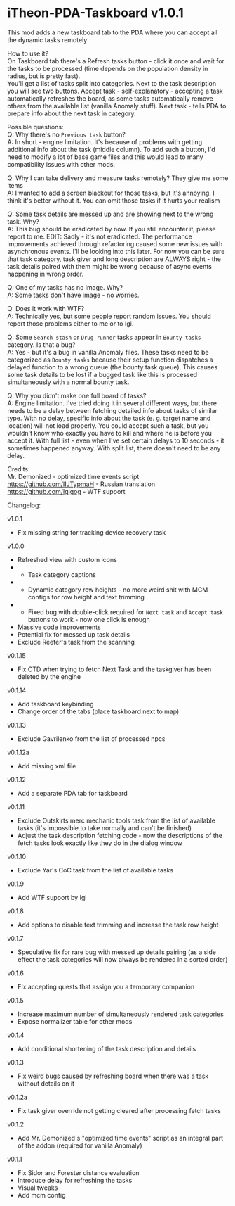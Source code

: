 # iTheon-PDA-Taskboard v1.0.1

This mod adds a new taskboard tab to the PDA where you can accept all the dynamic tasks remotely

How to use it? <br>
On Taskboard tab there's a Refresh tasks button - click it once and wait for the tasks to be processed (time depends on the population density in radius, but is pretty fast). <br>
You'll get a list of tasks split into categories. Next to the task description you will see two buttons. Accept task - self-explanatory - accepting a task automatically refreshes the board, as some tasks automatically remove others from the available list (vanilla Anomaly stuff). Next task - tells PDA to prepare info about the next task in category.


Possible questions: <br>
Q: Why there's no `Previous task` button? <br>
A: In short - engine limitation. It's because of problems with getting additional info about the task (middle column). To add such a button, I'd need to modify a lot of base game files and this would lead to many compatibility issues with other mods.

Q: Why I can take delivery and measure tasks remotely? They give me some items <br>
A: I wanted to add a screen blackout for those tasks, but it's annoying. I think it's better without it. You can omit those tasks if it hurts your realism

Q: Some task details are messed up and are showing next to the wrong task. Why? <br>
A: This bug should be eradicated by now. If you still encounter it, please report to me. EDIT: Sadly - it's not eradicated. The performance improvements achieved through refactoring caused some new issues with asynchronous events. I'll be looking into this later. For now you can be sure that task category, task giver and long description are ALWAYS right - the task details paired with them might be wrong because of async events happening in wrong order.

Q: One of my tasks has no image. Why? <br>
A: Some tasks don't have image - no worries.

Q: Does it work with WTF? <br>
A: Technically yes, but some people report random issues. You should report those problems either to me or to Igi.

Q: Some `Search stash` or `Drug runner` tasks appear in `Bounty tasks` category. Is that a bug? <br>
A: Yes - but it's a bug in vanilla Anomaly files. These tasks need to be categorized as `Bounty tasks` because their setup function dispatches a delayed function to a wrong queue (the bounty task queue). This causes some task details to be lost if a bugged task like this is processed simultaneously with a normal bounty task.

Q: Why you didn't make one full board of tasks? <br>
A: Engine limitation. I've tried doing it in several different ways, but there needs to be a delay between fetching detailed info about tasks of similar type. With no delay, specific info about the task (e. g. target name and location) will not load properly. You could accept such a task, but you wouldn't know who exactly you have to kill and where he is before you accept it. With full list - even when I've set certain delays to 10 seconds - it sometimes happened anyway. With split list, there doesn't need to be any delay.

Credits:<br>
Mr. Demonized - optimized time events script<br>
https://github.com/IIJTypmaH - Russian translation<br>
https://github.com/Igigog - WTF support

Changelog:

v1.0.1
- Fix missing string for tracking device recovery task

v1.0.0
- Refreshed view with custom icons<br>
- * Task category captions<br>
- * Dynamic category row heights - no more weird shit with MCM configs for row height and text trimming<br>
- * Fixed bug with double-click required for `Next task` and `Accept task` buttons to work - now one click is enough<br>
- Massive code improvements
- Potential fix for messed up task details
- Exclude Reefer's task from the scanning

v0.1.15
- Fix CTD when trying to fetch Next Task and the taskgiver has been deleted by the engine

v0.1.14
- Add taskboard keybinding
- Change order of the tabs (place taskboard next to map)

v0.1.13
- Exclude Gavrilenko from the list of processed npcs

v0.1.12a
- Add missing xml file

v0.1.12
- Add a separate PDA tab for taskboard

v0.1.11
- Exclude Outskirts merc mechanic tools task from the list of available tasks (it's impossible to take normally and can't be finished)
- Adjust the task description fetching code - now the descriptions of the fetch tasks look exactly like they do in the dialog window

v0.1.10
- Exclude Yar's CoC task from the list of available tasks

v0.1.9
- Add WTF support by Igi

v0.1.8
- Add options to disable text trimming and increase the task row height

v0.1.7
- Speculative fix for rare bug with messed up details pairing (as a side effect the task categories will now always be rendered in a sorted order)

v0.1.6
- Fix accepting quests that assign you a temporary companion

v0.1.5
- Increase maximum number of simultaneously rendered task categories
- Expose normalizer table for other mods

v0.1.4
- Add conditional shortening of the task description and details

v0.1.3
- Fix weird bugs caused by refreshing board when there was a task without details on it

v0.1.2a
- Fix task giver override not getting cleared after processing fetch tasks

v0.1.2
- Add Mr. Demonized's "optimized time events" script as an integral part of the addon (required for vanilla Anomaly)

v0.1.1
- Fix Sidor and Forester distance evaluation<br>
- Introduce delay for refreshing the tasks<br>
- Visual tweaks<br>
- Add mcm config
